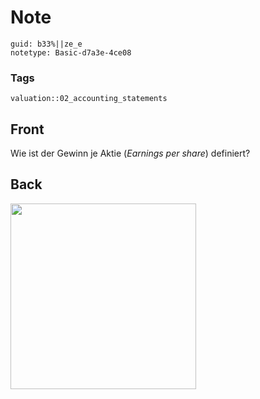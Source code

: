 # Note
```
guid: b33%||ze_e
notetype: Basic-d7a3e-4ce08
```

### Tags
```
valuation::02_accounting_statements
```

## Front
<p>Wie ist der Gewinn je Aktie (<i>Earnings per share</i>)
definiert?

## Back
<p><img src="1JhnGw7wBKcr8uPdd2DS.png" style="width: 297px;">
